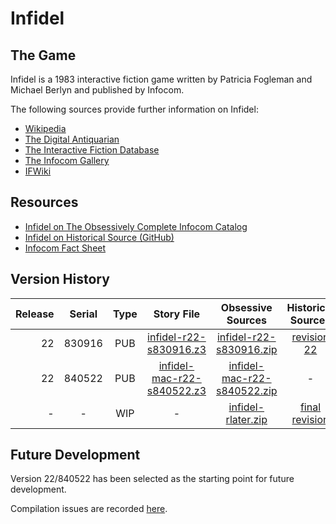 # Infidel

## The Game

Infidel is a 1983 interactive fiction game written by Patricia Fogleman and Michael Berlyn and published by Infocom.

The following sources provide further information on Infidel:

* [Wikipedia](https://en.wikipedia.org/wiki/Infidel_(video_game))
* [The Digital Antiquarian](https://www.filfre.net/2013/04/infidel/)
* [The Interactive Fiction Database](https://ifdb.tads.org/viewgame?id=anu79a4n1jedg5mm)
* [The Infocom Gallery](http://gallery.guetech.org/infidel/infidel.html)
* [IFWiki](http://www.ifwiki.org/index.php/Infidel)

## Resources

* [Infidel on The Obsessively Complete Infocom Catalog](https://eblong.com/infocom/#infidel)
* [Infidel on Historical Source (GitHub)](https://github.com/historicalsource/infidel)
* [Infocom Fact Sheet](http://pdd.if-legends.org/infocom/fact-sheet.txt)

## Version History

| Release | Serial | Type | Story File                   | Obsessive Sources             | Historical Sources |
| -------:|:------:|:----:|:----------------------------:|:-----------------------------:|:------------------:|
|      22 | 830916 |  PUB |     [infidel-r22-s830916.z3] |     [infidel-r22-s830916.zip] |      [revision 22] |
|      22 | 840522 |  PUB | [infidel-mac-r22-s840522.z3] | [infidel-mac-r22-s840522.zip] |                  - |
|       - |      - |  WIP |                            - |          [infidel-rlater.zip] |   [final revision] |

[infidel-r22-s830916.z3]: https://eblong.com/infocom/gamefiles/infidel-r22-s830916.z3
[infidel-r22-s830916.zip]: https://eblong.com/infocom/sources/infidel-r22-s830916.zip
[revision 22]: https://github.com/historicalsource/infidel/tree/fa9390b02cfc7a96281587b254b9239d2eed0659

[infidel-mac-r22-s840522.z3]: https://eblong.com/infocom/gamefiles/infidel-mac-r22-s840522.z3
[infidel-mac-r22-s840522.zip]: https://eblong.com/infocom/sources/infidel-mac-r22-s840522.zip

[infidel-rlater.zip]: https://eblong.com/infocom/sources/infidel-rlater.zip
[final revision]: https://github.com/historicalsource/infidel/tree/5f9e04460286703b00906482f35a5730f450eff1

## Future Development

Version 22/840522 has been selected as the starting point for future development.

Compilation issues are recorded [here](https://github.com/the-infocom-files/infidel/issues/2).
